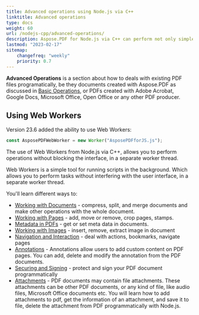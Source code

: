 ```yaml
---
title: Advanced operations using Node.js via C++
linktitle: Advanced operations
type: docs
weight: 60
url: /nodejs-cpp/advanced-operations/
description: Aspose.PDF for Node.js via C++ can perform not only simple and easy tasks but also cope with more complex goals. Check the next section for advanced users and developers.
lastmod: "2023-02-17"
sitemap:
    changefreq: "weekly"
    priority: 0.7
---
```


**Advanced Operations** is a section about how to deals with existing PDF files programatically, be they documents created with Aspose.PDF as discussed in [Basic Operations](/pdf/nodejs-cpp/basic-operations/), or PDFs created with Adobe Acrobat, Google Docs, Microsoft Office, Open Office or any other PDF producer.

## Using Web Workers

Version 23.6 added the ability to use Web Workers:

```js
const AsposePDFWebWorker = new Worker("AsposePDFforJS.js");
```

The use of Web Workers from Node.js via C++, allows you to perform operations without blocking the interface, in a separate worker thread.

Web Workers is a simple tool for running scripts in the background. Which allows you to perform tasks without interfering with the user interface, in a separate worker thread.

You'll learn different ways to:

- [Working with Documents](/pdf/nodejs-cpp/working-with-documents/) - compress, split, and merge documents and make other operations with the whole document.
- [Working with Pages](/pdf/nodejs-cpp/working-with-pages/) - add, move or remove, crop pages, stamps.
- [Metadata in PDFs](/pdf/nodejs-cpp/pdf-file-metadata/) - get or set meta data in documents.
- [Working with Images](/pdf/nodejs-cpp/working-with-images/) - insert, remove, extract image in document
- [Navigation and Interaction](/pdf/nodejs-cpp/navigation-and-interaction/) - deal with actions, bookmarks, navigate pages
- [Annotations](/pdf/nodejs-cpp/annotations/) - Annotations allow users to add custom content on PDF pages. You can add, delete and modify the annotation from the PDF documents.
- [Securing and Signing](/pdf/nodejs-cpp/securing-and-signing/) - protect and sign your PDF document programmatically
- [Attachments](/pdf/nodejs-cpp/attachments/) - PDF documents may contain file attachments. These attachments can be other PDF documents, or any kind of file, like audio files, Microsoft Office documents etc. You will learn how to add attachments to pdf, get the information of an attachment, and save it to file, delete the attachment from PDF programmatically with Node.js.